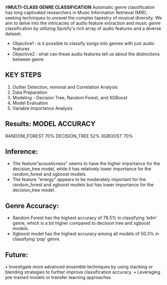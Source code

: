#**MULTI-CLASS GENRE CLASSIFICATION**
Automatic genre classification has long captivated researchers in Music Information Retrieval (MIR), seeking techniques to unravel the complex tapestry of musical diversity. We aim to delve into the intricacies of audio feature extraction and music genre classification by utilizing Spotify's rich array of audio features and a diverse dataset.

- Objective1 : is it possible to classify songs into genres with just audio features
- Objective2 : what can these audio features tell us about the distinctions between genre

## KEY STEPS 
1. Outlier Detection, removal and Correlation Analysis
2. Data Preparation
3. Modeling - Decision Tree, Random Forest, and XGBoost
4. Model Evaluation
5. Variable Importance Analysis

## Results: MODEL ACCURACY
RANDOM_FOREST 70%
DECISION_TREE 52%
XGBOOST 70%

## Inference:
- The feature"acousticness" seems to have the higher importance for the decision_tree model, while it has relatively lower importance for the random_forest and xgboost models.
- The feature "energy" appears to be moderately important for the random_forest and xgboost models but has lower importance for the decision_tree model.

## Genre Accuracy:
- Random Forest has the highest accuracy of 78.5% in classifying ‘edm’ genre, which is a bit higher compared to decision tree and xgboost models.
- Xgboost model has the highest accuracy among all models of 50.3% in classifying ‘pop’ genre.

## Future:
• Investigate more advanced ensemble techniques by using stacking or blending strategies to further improve classification accuracy.
• Leveraging pre-trained models or transfer learning approaches
